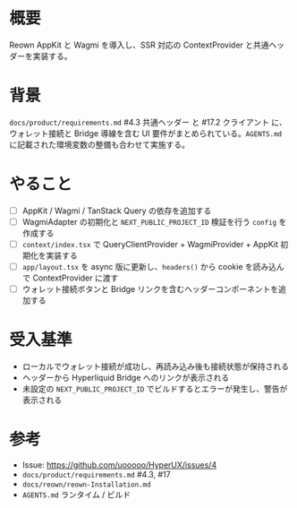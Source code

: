 # 概要
Reown AppKit と Wagmi を導入し、SSR 対応の ContextProvider と共通ヘッダーを実装する。

# 背景
`docs/product/requirements.md` #4.3 共通ヘッダー と #17.2 クライアント に、ウォレット接続と Bridge 導線を含む UI 要件がまとめられている。`AGENTS.md` に記載された環境変数の整備も合わせて実施する。

# やること
- [ ] AppKit / Wagmi / TanStack Query の依存を追加する
- [ ] WagmiAdapter の初期化と `NEXT_PUBLIC_PROJECT_ID` 検証を行う `config` を作成する
- [ ] `context/index.tsx` で QueryClientProvider + WagmiProvider + AppKit 初期化を実装する
- [ ] `app/layout.tsx` を async 版に更新し、`headers()` から cookie を読み込んで ContextProvider に渡す
- [ ] ウォレット接続ボタンと Bridge リンクを含むヘッダーコンポーネントを追加する

# 受入基準
- ローカルでウォレット接続が成功し、再読み込み後も接続状態が保持される
- ヘッダーから Hyperliquid Bridge へのリンクが表示される
- 未設定の `NEXT_PUBLIC_PROJECT_ID` でビルドするとエラーが発生し、警告が表示される

# 参考
- Issue: https://github.com/uooooo/HyperUX/issues/4
- `docs/product/requirements.md` #4.3, #17
- `docs/reown/reown-Installation.md`
- `AGENTS.md` ランタイム / ビルド
